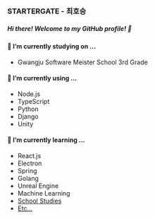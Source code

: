### STARTERGATE - 최호승

##### Hi there! Welcome to my GitHub profile! 👋
<!-- ![Github Status](https://github-readme-stats.vercel.app/api?username=startergate&theme=tokyonight) -->
<!--
- 🔭 I’m currently working on ...
- 🌱 I’m currently learning ...
- 👯 I’m looking to collaborate on ...
- 🤔 I’m looking for help with ...
- 💬 Ask me about ...
- 📫 How to reach me: ...
- 😄 Pronouns: ...
- ⚡ Fun fact: ...
-->

#### 🏫 I’m currently studying on ...
* Gwangju Software Meister School 3rd Grade

#### 🔭 I’m currently using ...
* Node.js
* TypeScript
* Python
* Django
* Unity

#### 🌱 I’m currently learning ...
* React.js
* Electron
* Spring
* Golang
* Unreal Engine
* Machine Learning
* [School Studies](https://github.com/startergate-learns-stuff)
* [Etc...](https://github.com/startergate-weekly)
